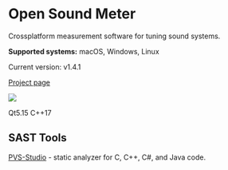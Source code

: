 # Open Sound Meter
Crossplatform measurement software for tuning sound systems.

**Supported systems:** macOS, Windows, Linux

Current version: v1.4.1

[Project page](https://opensoundmeter.com/)

![](https://private-user-images.githubusercontent.com/683461/391698445-324038eb-a325-4951-9c29-ee404bebbf19.png?jwt=eyJhbGciOiJIUzI1NiIsInR5cCI6IkpXVCJ9.eyJpc3MiOiJnaXRodWIuY29tIiwiYXVkIjoicmF3LmdpdGh1YnVzZXJjb250ZW50LmNvbSIsImtleSI6ImtleTUiLCJleHAiOjE3MzkxMzYyMTcsIm5iZiI6MTczOTEzNTkxNywicGF0aCI6Ii82ODM0NjEvMzkxNjk4NDQ1LTMyNDAzOGViLWEzMjUtNDk1MS05YzI5LWVlNDA0YmViYmYxOS5wbmc_WC1BbXotQWxnb3JpdGhtPUFXUzQtSE1BQy1TSEEyNTYmWC1BbXotQ3JlZGVudGlhbD1BS0lBVkNPRFlMU0E1M1BRSzRaQSUyRjIwMjUwMjA5JTJGdXMtZWFzdC0xJTJGczMlMkZhd3M0X3JlcXVlc3QmWC1BbXotRGF0ZT0yMDI1MDIwOVQyMTE4MzdaJlgtQW16LUV4cGlyZXM9MzAwJlgtQW16LVNpZ25hdHVyZT1mODdmNmVmYmI0NTEyM2Y3YTg2MjZiMzc2MzE4NmM0M2MwOTdkYzc4ZTdlNDRlMWZkOGVjYTZkZWM1M2Y3NDczJlgtQW16LVNpZ25lZEhlYWRlcnM9aG9zdCJ9.w1SSK4YF7kJ7cd3dIp8xrYIv-o0dCXNddjCdjO2vxYk)

Qt5.15 C++17


## SAST Tools

[PVS-Studio](https://pvs-studio.com/pvs-studio/?utm_source=website&utm_medium=github&utm_campaign=open_source) - static analyzer for C, C++, C#, and Java code.
